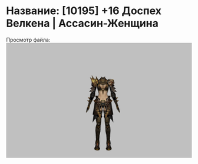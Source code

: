 # Название: [10195] +16 Доспех Велкена | Ассасин-Женщина

Просмотр файла:
![p070021.png](p070021.png)
